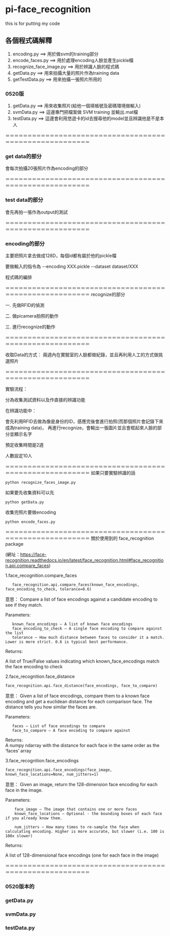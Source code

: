 # pi-face_recognition
this is for putting my code

## 各個程式碼解釋
  1. encoding.py ==> 用於做svm的training部分
  2. encode_faces.py ==> 用於處理encoding人臉並產生pickle檔
  3. recognize_face_image.py ==> 用於辨識人臉的程式碼
  4. getData.py ==> 用來拍攝大量的照片作為training data
  5. getTestData.py ==> 用來拍攝一張照片所用的
  ### 0520版
  1. getData.py ==> 用來收集照片(給他一個填帳號及密碼環境做輸入)
  2. svmData.py ==> 這邊專門把檔案做 SVM training 並輸出.mat檔
  3. testData.py ==> 這邊會利用悠遊卡的id去搜尋他的model並且辨識他是不是本人
  







＝＝＝＝＝＝＝＝＝＝＝＝＝＝＝＝＝＝＝＝＝＝＝＝＝＝＝＝＝＝＝＝＝＝＝＝＝＝＝＝＝＝＝＝＝＝＝＝＝＝＝＝＝＝＝
### get data的部分

會每次拍攝20張照片作為encoding的部分

＝＝＝＝＝＝＝＝＝＝＝＝＝＝＝＝＝＝＝＝＝＝＝＝＝＝＝＝＝＝＝＝＝＝＝＝＝＝＝＝＝＝＝＝＝＝＝＝＝＝＝＝＝＝＝
### test data的部分

會先再拍一張作為output的測試

＝＝＝＝＝＝＝＝＝＝＝＝＝＝＝＝＝＝＝＝＝＝＝＝＝＝＝＝＝＝＝＝＝＝＝＝＝＝＝＝＝＝＝＝＝＝＝＝＝＝＝＝＝＝＝
### encoding的部分

主要把照片拿去做成128D，每個id都有屬於他的pickle檔

要做輸入的指令為 --encoding XXX.pickle --dataset dataset/XXX




程式碼的編排

＝＝＝＝＝＝＝＝＝＝＝＝＝＝＝＝＝＝＝＝＝＝＝＝＝＝＝＝＝＝＝＝＝＝＝＝＝＝＝＝＝＝＝＝＝＝＝＝＝＝＝＝＝＝＝
recognize的部分

一. 先做RFID的偵測

二. 做picamera拍照的動作

三. 進行recognize的動作

＝＝＝＝＝＝＝＝＝＝＝＝＝＝＝＝＝＝＝＝＝＝＝＝＝＝＝＝＝＝＝＝＝＝＝＝＝＝＝＝＝＝＝＝＝＝＝＝＝＝＝＝＝＝＝

收取Data的方式：
兩週內在實驗室的人臉都做紀錄，並且再利用人工的方式做挑選照片

＝＝＝＝＝＝＝＝＝＝＝＝＝＝＝＝＝＝＝＝＝＝＝＝＝＝＝＝＝＝＝＝＝＝＝＝＝＝＝＝＝＝＝＝＝＝＝＝＝＝＝＝＝＝＝

實驗流程：

分為收集測試資料以及作直接的辨識功能

在辨識功能中：

會先利用RFID去做為像是身份的ID，感應完後會進行拍照(而那個照片會記錄下來成為training data)，
再進行recognize，會輸出一張圖片並且會框起來人臉的部分並顯示名字

預定收集時間是2週

人數設定10人





＝＝＝＝＝＝＝＝＝＝＝＝＝＝＝＝＝＝＝＝＝＝＝＝＝＝＝＝＝＝＝＝＝＝＝＝＝＝＝＝＝＝＝＝＝＝＝＝＝＝＝＝＝＝＝
如果只要實驗辨識的話
    
    python recognize_faces_image.py
    
如果要先收集資料可以先
    
    python getData.py
    
收集完照片要做encoding

    python encode_faces.py 
    

＝＝＝＝＝＝＝＝＝＝＝＝＝＝＝＝＝＝＝＝＝＝＝＝＝＝＝＝＝＝＝＝＝＝＝＝＝＝＝＝＝＝＝＝＝＝＝＝＝＝＝＝＝＝＝
關於使用到的 face_recognition package 

(網址：https://face-recognition.readthedocs.io/en/latest/face_recognition.html#face_recognition.api.compare_faces)

1.face_recognition.compare_faces
       
       face_recognition.api.compare_faces(known_face_encodings, face_encoding_to_check, tolerance=0.6)

意思： Compare a list of face encodings against a candidate encoding to see if they match.

Parameters:	

       known_face_encodings – A list of known face encodings
       face_encoding_to_check – A single face encoding to compare against the list
       tolerance – How much distance between faces to consider it a match. Lower is more strict. 0.6 is typical best performance.
    
Returns:	

   A list of True/False values indicating which known_face_encodings match the face encoding to check

2.face_recognition.face_distance

    face_recognition.api.face_distance(face_encodings, face_to_compare)

意思： Given a list of face encodings, compare them to a known face encoding and get a euclidean distance for each comparison face. The distance tells you how similar the faces are.

Parameters:	

       faces – List of face encodings to compare
       face_to_compare – A face encoding to compare against

Returns:	
   A numpy ndarray with the distance for each face in the same order as the ‘faces’ array
   
3.face_recognition.face_encodings

    face_recognition.api.face_encodings(face_image, known_face_locations=None, num_jitters=1)
    
意思： Given an image, return the 128-dimension face encoding for each face in the image.

Parameters:	

        face_image – The image that contains one or more faces
        known_face_locations – Optional - the bounding boxes of each face if you already know them.
   
        num_jitters – How many times to re-sample the face when calculating encoding. Higher is more accurate, but slower (i.e. 100 is 100x slower)

Returns:	
   
   A list of 128-dimensional face encodings (one for each face in the image)
    
＝＝＝＝＝＝＝＝＝＝＝＝＝＝＝＝＝＝＝＝＝＝＝＝＝＝＝＝＝＝＝＝＝＝＝＝＝＝＝＝＝＝＝＝＝＝＝＝＝＝＝＝＝＝＝

### 0520版本的

### getData.py

### svmData.py

### testData.py




